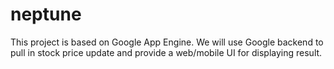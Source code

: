 # neptune
This project is based on Google App Engine.
We will use Google backend to pull in stock price update and provide a web/mobile UI for displaying result.
